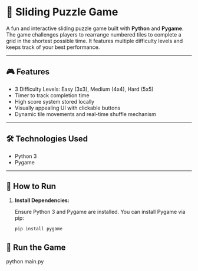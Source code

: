 # 🧩 Sliding Puzzle Game

A fun and interactive sliding puzzle game built with **Python** and **Pygame**. 
The game challenges players to rearrange numbered tiles to complete a grid in the shortest possible time. 
It features multiple difficulty levels and keeps track of your best performance.

---

## 🎮 Features

- 3 Difficulty Levels: Easy (3x3), Medium (4x4), Hard (5x5)
- Timer to track completion time
- High score system stored locally
- Visually appealing UI with clickable buttons
- Dynamic tile movements and real-time shuffle mechanism

---

## 🛠 Technologies Used

- Python 3
- Pygame

---

## 🚀 How to Run

1. **Install Dependencies:**

   Ensure Python 3 and Pygame are installed. You can install Pygame via pip:

   ```bash
   pip install pygame

## 🧩 Run the Game
   python main.py
   

